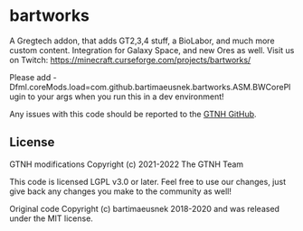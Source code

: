 # bartworks
A Gregtech addon, that adds GT2,3,4 stuff, a BioLabor, and much more custom content. Integration for Galaxy Space, and new Ores as well.
Visit us on Twitch:
https://minecraft.curseforge.com/projects/bartworks/

Please add -Dfml.coreMods.load=com.github.bartimaeusnek.bartworks.ASM.BWCorePlugin to your args when you run this in a dev environment!

Any issues with this code should be reported to the [GTNH GitHub](https://github.com/GTNewHorizons/GT-New-Horizons-Modpack/issues).

## License

GTNH modifications Copyright (c) 2021-2022 The GTNH Team

This code is licensed LGPL v3.0 or later. Feel free to use our changes, just give back any changes you make to the community as well!

Original code Copyright (c) bartimaeusnek 2018-2020 and was released under the MIT license.
